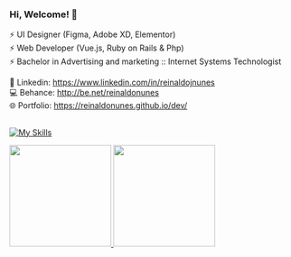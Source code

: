 ### Hi, Welcome! 👋

⚡ UI Designer (Figma, Adobe XD, Elementor)<br />
⚡ Web Developer (Vue.js, Ruby on Rails & Php)<br />
⚡ Bachelor in Advertising and marketing :: Internet Systems Technologist

💬 Linkedin: https://www.linkedin.com/in/reinaldojnunes<br />
💻 Behance: http://be.net/reinaldonunes <br />
🌐 Portfolio: https://reinaldonunes.github.io/dev/

##

[![My Skills](https://skillicons.dev/icons?i=html,css,bootstrap,tailwind,js,jquery,vite,vue,nuxt,react,next,rails,git,linux&theme=dark)](https://skillicons.dev)

<div>
  <a href="https://github.com/reinaldonunes">
  <img height="180em" src="https://github-readme-stats.vercel.app/api?username=reinaldonunes&show_icons=true&theme=dracula&include_all_commits=true&count_private=true&hide_border=true"/>
  <img height="180em" src="https://github-readme-stats.vercel.app/api/top-langs/?username=reinaldonunes&layout=compact&langs_count=7&theme=dracula&hide_border=true"/>
</div>
